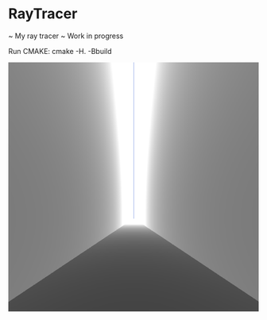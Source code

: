 # RayTracer

~ My ray tracer ~
Work in progress

Run CMAKE: cmake -H. -Bbuild

![alt text](raytracing.PNG)
